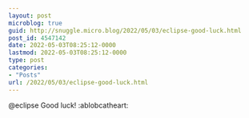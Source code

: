 ```yaml
---
layout: post
microblog: true
guid: http://snuggle.micro.blog/2022/05/03/eclipse-good-luck.html
post_id: 4547142
date: 2022-05-03T08:25:12-0000
lastmod: 2022-05-03T08:25:12-0000
type: post
categories:
- "Posts"
url: /2022/05/03/eclipse-good-luck.html
---
```

<p>@eclipse Good luck! :ablobcatheart:</p>
